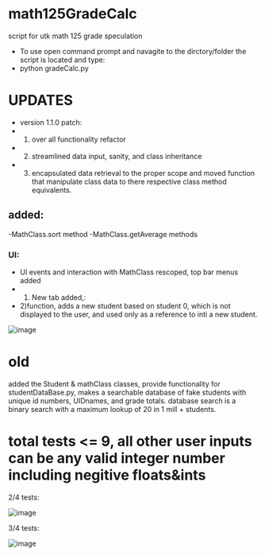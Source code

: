 # math125GradeCalc
script for utk math 125 grade speculation
- To use open command prompt and navagite to the dirctory/folder the script is located and type:
- python gradeCalc.py

# UPDATES
- version 1.1.0 patch:
- 1) over all functionality refactor
- 2) streamlined data input, sanity, and class inheritance
- 3) encapsulated data retrieval to the proper scope and moved function that manipulate class data to there respective class method equivalents. 


## added:
-MathClass.sort method
-MathClass.get<gradecategory>Average methods
### UI:
- UI events and interaction with MathClass rescoped, top bar menus added
- 1) New tab added,:
- 2)function, adds a new student based on student 0, which is not displayed to the user, and used only as a reference to inti a new student.
  
![image](https://user-images.githubusercontent.com/66324329/167185086-215fc535-605f-4ded-aeb1-d0d94bace51f.png)
 
# old
added the Student & mathClass classes, provide functionality for studentDataBase.py, makes a searchable database of fake students with unique id numbers, UIDnames, and grade totals. database search is a binary search with a maximum lookup of 20 in 1 mill + students.
  
  # total tests <= 9, all other user inputs can be any valid integer number including negitive floats&ints
  2/4 tests:

  ![image](https://user-images.githubusercontent.com/66324329/165672390-fd16dd9e-8070-4656-bfc5-fa6f964a03fa.png)

  3/4 tests:

  ![image](https://user-images.githubusercontent.com/66324329/165672985-1cfba736-993a-4825-8418-ad8bf2e8a413.png)

